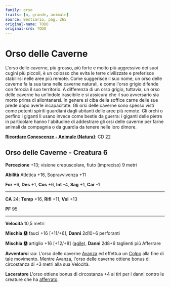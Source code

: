 ```yaml
---
family: orso
traits: [n, grande, animale]
source: Bestiario, pag. 265
original-name: TODO
original-srd: TODO
---
```


# Orso delle Caverne

L'orso delle caverne, più grosso, più forte e molto più aggressivo dei suoi cugini più piccoli, è un colosso che evita le terre civilizzate e preferisce stabilirsi nelle aree più remote. Come suggerisce il suo nome, un orso delle caverne fa la sua tana nelle caverne naturali, e come l'orso grigio difende con ferocia il suo territorio. A differenza di un orso grigio, tuttavia, un orso delle caverne ha un'indole irascibile e si assicura che il suo avversario sia morto prima di allontanarsi. In genere si ciba della soffice carne delle sue prede dopo averle incapacitate. Gli orsi delle caverne sono spesso visti come potenti spiriti guardiani dagli abitanti delle aree più remote. Gli orchi o perfino i giganti li usano invece come bestie da guerra: i giganti delle pietre in particolare hanno l'abitudine di addestrare gli orsi delle caverne per farne animali da compagnia o da guardia da tenere nelle loro dimore.

**[Ricordare Conoscenze - Animale (Natura)](/azioni/ricordare-conoscenze)**: CD 22

## Orso delle Caverne - Creatura 6

**Percezione** +13; visione crepuscolare, fiuto (impreciso) 9 metri

**Abilità** Atletica +16, Sopravvivenza +11

**For** +6, **Des** +1, **Cos** +6, **Int** -4, **Sag** +1, **Car** -1

***

**CA** 24; **Temp** +16, **Rifl** +11, **Vol** +13

**PF** 95

***

**Velocità** 10,5 metri

**Mischia** :a: fauci +16 \[+11/+6], **Danni** 2d10+6 perforanti

**Mischia** :a: artiglio +16 \[+12/+8] ([agile](/tratti/agile)), **Danni** 2d8+6 taglienti più Afferrare

**Avventarsi** :aa:  L'orso delle caverne [Avanza](/azioni/avanzare) ed effettua un [Colpo](/azioni/colpire) alla fine di tale movimento. Mentre Avanza, l'orso delle caverne ottiene bonus di circostanza di +3 metri alla sua Velocità.

**Laceratore** L'orso ottiene bonus di circostanza +4 ai tiri per i danni contro le creature che ha [afferrato](/condizioni/afferrato).
